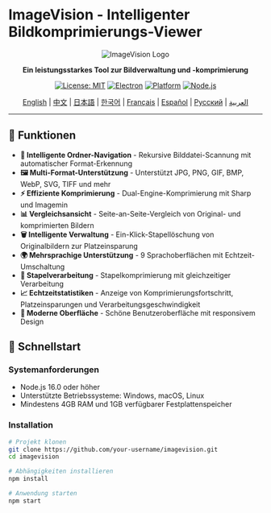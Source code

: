 # ImageVision - Intelligenter Bildkomprimierungs-Viewer

<div align="center">

![ImageVision Logo](https://via.placeholder.com/200x80/667eea/ffffff?text=ImageVision)

**Ein leistungsstarkes Tool zur Bildverwaltung und -komprimierung**

[![License: MIT](https://img.shields.io/badge/License-MIT-yellow.svg)](https://opensource.org/licenses/MIT)
[![Electron](https://img.shields.io/badge/Electron-v27.0.0-blue.svg)](https://www.electronjs.org/)
[![Platform](https://img.shields.io/badge/Platform-Windows%20%7C%20macOS%20%7C%20Linux-lightgrey.svg)](https://github.com/electron/electron)
[![Node.js](https://img.shields.io/badge/Node.js-v16.0+-green.svg)](https://nodejs.org/)

[English](README.md) | [中文](README.zh-CN.md) | [日本語](README.ja.md) | [한국어](README.ko.md) | [Français](README.fr.md) | [Español](README.es.md) | [Русский](README.ru.md) | [العربية](README.ar.md)

</div>

---

## 🌟 Funktionen

- **📁 Intelligente Ordner-Navigation** - Rekursive Bilddatei-Scannung mit automatischer Format-Erkennung
- **🖼️ Multi-Format-Unterstützung** - Unterstützt JPG, PNG, GIF, BMP, WebP, SVG, TIFF und mehr
- **⚡ Effiziente Komprimierung** - Dual-Engine-Komprimierung mit Sharp und Imagemin
- **📊 Vergleichsansicht** - Seite-an-Seite-Vergleich von Original- und komprimierten Bildern
- **🗑️ Intelligente Verwaltung** - Ein-Klick-Stapellöschung von Originalbildern zur Platzeinsparung
- **🌍 Mehrsprachige Unterstützung** - 9 Sprachoberflächen mit Echtzeit-Umschaltung
- **💾 Stapelverarbeitung** - Stapelkomprimierung mit gleichzeitiger Verarbeitung
- **📈 Echtzeitstatistiken** - Anzeige von Komprimierungsfortschritt, Platzeinsparungen und Verarbeitungsgeschwindigkeit
- **🎨 Moderne Oberfläche** - Schöne Benutzeroberfläche mit responsivem Design

## 🚀 Schnellstart

### Systemanforderungen

- Node.js 16.0 oder höher
- Unterstützte Betriebssysteme: Windows, macOS, Linux
- Mindestens 4GB RAM und 1GB verfügbarer Festplattenspeicher

### Installation

```bash
# Projekt klonen
git clone https://github.com/your-username/imagevision.git
cd imagevision

# Abhängigkeiten installieren
npm install

# Anwendung starten
npm start
```
